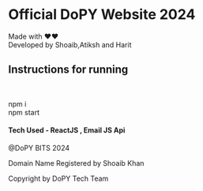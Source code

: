 <h1>Official DoPY Website 2024</h1>
Made with ❤️❤️<br>
Developed by Shoaib,Atiksh and Harit
<h2>Instructions for running</h2>
<br>
<p>npm i<br>
npm start<br>
</p>

<h4>Tech Used - ReactJS , Email JS Api</h4>
@DoPY BITS 2024
<br>
<p>Domain Name Registered by Shoaib Khan</p>
Copyright by DoPY Tech Team

 
